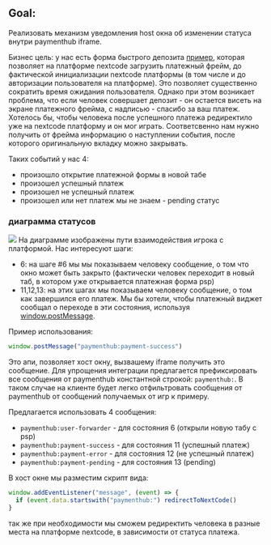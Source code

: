 ## Goal:
Реализовать механизм уведомления host окна об изменении статуса внутри paymenthub iframe.

Бизнес цель: у нас есть форма быстрого депозита [пример](https://wagibet.com/lands/en/wagibet-fast-deposit?partnerId=4&playerToken=22a9e1557a074fbea1ee7206b44aa145), которая позволяет на платформе nextcode загрузить платежный фрейм, до фактической инициализации nextcode платформы (в том числе и до авторизации пользователя на платформе). Это позволяет существенно сократить время ожидания пользователя. Однако при этом возникает проблема, что если человек совершает депозит - он остается висеть на экране платежного фрейма, с надписью - спасибо за ваш платеж. Хотелось бы, чтобы человека после успешного платежа редиректило уже на nextcode платформу и он мог играть. Соответсвенно нам нужно получить от фрейма информацию о наступлении события, после которого оригинальную вкладку можно закрывать.

Таких событий у нас 4:
- произошло открытие платежной формы в новой табе
- произошел успешный платеж
- произошел не успешный платеж
- произошел или нет платеж мы не знаем - pending статус

### диаграмма статусов

[![](https://mermaid.ink/img/pako:eNqNU8tu2zAQ_BWCZ8ewZdd6HHJpL7kF6K3QIYy4kQhbJEMu47iG_71L6lEZaIBagCEuZ2dmh9SVN0YCr7iH9wC6gR9KtE70tRYBjQ79Kzh6b9A4Zk_iEldWOFSNskIj0_CJ95UuvN4XrLe1js_Qzx4eH1NbxZ7YOQLQMCsutY7FtEsU1aj2JFfMWNBMvZErqDXtLRhOSh_H_h4m8ZlnoKhYqz4gQe88JJXEnVjUXw1xQvb885k5ykQ5kCR2ZiiImtFvcjCxe3BE_3IxgTVCs-ZkPDDsBLKz0tKcX4a2hTIlMiqPxITELkla0ZIBOBFFXPpgrXHoZ2v_YiKH5LJBMhqj8HY5S2qg0oy2zjTg_RTZPWJI3pkPJWEO1dBNmKhiNFPdh6YBCXLY-TqahPPeD7g0GzhHF6oXR6Xbeydf06SeBccZYt7IWlhYQoHBx_kF683_sNIpSDIx8moaJv0N4AVWS2aNx54GoSMaDmxQi1ebr3jrlOQVugAr3oPrRVzyaySuOXZACfKKXqVwx5rX-kY99H38Mqaf2pwJbcerN0HjrXiwUuD0Pc5VR07AfTdBI6-223KXWHh15Z9pvd5ui2J3KMo8237b0e6FV4fDel8W-3y_z6iYHfLbiv9Oupt1XpbZLttsDps8K8vi9gfA0l8I?type=png)](https://mermaid.live/edit#pako:eNqNU8tu2zAQ_BWCZ8ewZdd6HHJpL7kF6K3QIYy4kQhbJEMu47iG_71L6lEZaIBagCEuZ2dmh9SVN0YCr7iH9wC6gR9KtE70tRYBjQ79Kzh6b9A4Zk_iEldWOFSNskIj0_CJ95UuvN4XrLe1js_Qzx4eH1NbxZ7YOQLQMCsutY7FtEsU1aj2JFfMWNBMvZErqDXtLRhOSh_H_h4m8ZlnoKhYqz4gQe88JJXEnVjUXw1xQvb885k5ykQ5kCR2ZiiImtFvcjCxe3BE_3IxgTVCs-ZkPDDsBLKz0tKcX4a2hTIlMiqPxITELkla0ZIBOBFFXPpgrXHoZ2v_YiKH5LJBMhqj8HY5S2qg0oy2zjTg_RTZPWJI3pkPJWEO1dBNmKhiNFPdh6YBCXLY-TqahPPeD7g0GzhHF6oXR6Xbeydf06SeBccZYt7IWlhYQoHBx_kF683_sNIpSDIx8moaJv0N4AVWS2aNx54GoSMaDmxQi1ebr3jrlOQVugAr3oPrRVzyaySuOXZACfKKXqVwx5rX-kY99H38Mqaf2pwJbcerN0HjrXiwUuD0Pc5VR07AfTdBI6-223KXWHh15Z9pvd5ui2J3KMo8237b0e6FV4fDel8W-3y_z6iYHfLbiv9Oupt1XpbZLttsDps8K8vi9gfA0l8I)
На диаграмме изображены пути взаимодействия игрока с платформой.
Нас интересуют шаги:
- 6: на шаге #6 мы мы показываем человеку сообщение, о том что окно может быть закрыто (фактически человек переходит в новый таб, в котором уже открывается платежная форма psp)
- 11,12,13: на этих шагах мы показываем человеку сообщение, о том как завершился его платеж.
Мы бы хотели, чтобы платежный виджет сообщал о переходе в эти состояния, используя [window.postMessage](https://developer.mozilla.org/en-US/docs/Web/API/Window/postMessage). 

Пример использования:
```javascript
window.postMessage("paymenthub:payment-success")
```
Это апи, позволяет хост окну, вызвашему iframe получить это сообщение. Для упрощения интеграции предлагается префиксировать все сообщения от paymenthub константной строкой: `paymenthub:`. В таком случае на клиенте будет легко отфильтровать сообщения от paymenthub от сообщений получаемых от игр к примеру.

Предлагается использовать 4 сообщения:
- `paymenthub:user-forwarder` - для состояния 6 (открыли новую табу с psp)
- `paymenthub:payment-success` - для состояния 11 (успешный платеж)
- `paymenthub:payment-error` - для состояния 12 (не успешный платеж)
- `paymenthub:payment-pending` - для состояния 13 (pending)

В хост окне мы разместим скрипт вида:
```javascript
window.addEventListener("message", (event) => {
  if (event.data.startswith("paymenthub:") redirectToNextCode()
}
```
так же при необходимости мы сможем редиректить человека в разные места на платформе nextcode, в зависимости от статуса платежа.